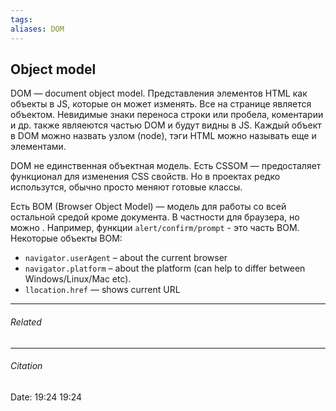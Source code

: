 ```yaml
---
tags: 
aliases: DOM
---
```

## Object model
DOM — document object model. Представления элементов HTML как объекты в JS, которые он может изменять. Все на странице является объектом. Невидимые знаки переноса строки или пробела, коментарии и др. также являеются частью DOM и будут видны в JS. Каждый объект в DOM  можно назвать узлом (node), тэги HTML можно называть еще и элементами.

DOM  не единственная объектная модель. Есть CSSOM — предосталяет функционал для изменения CSS свойств. Но в проектах редко использутся, обычно просто меняют готовые классы.

Есть BOM (Browser Object Model) — модель для работы со всей остальной средой кроме документа. В частности для браузера, но можно .  Например, функции `alert/confirm/prompt` - это часть BOM.
Некоторые объекты BOM:
 -  `navigator.userAgent` – about the current browser
  -  `navigator.platform` – about the platform (can help to differ between Windows/Linux/Mac etc).
 - `llocation.href` — shows current URL

---
###### Related 
---
###### Citation
Date: 19:24 19:24
